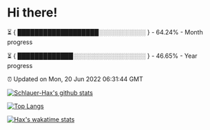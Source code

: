 # Hi there!

⏳ { ███████████████████░░░░░░░░░░░ } - 64.24% - Month progress

⏳ { █████████████░░░░░░░░░░░░░░░░░ } - 46.65% - Year progress

⏰ Updated on Mon, 20 Jun 2022 06:31:44 GMT


[![Schlauer-Hax's github stats](https://github-readme-stats.vercel.app/api?username=Schlauer-Hax&show_icons=true&theme=dark&count_private=true)](https://github.com/Schlauer-Hax)


[![Top Langs](https://github-readme-stats.vercel.app/api/top-langs/?username=Schlauer-Hax&layout=compact&theme=dark)](https://github.com/Schlauer-Hax?tab=repositories)


[![Hax's wakatime stats](https://github-readme-stats.vercel.app/api/wakatime?username=Hax&theme=dark)](https://wakatime.com/@Hax)

